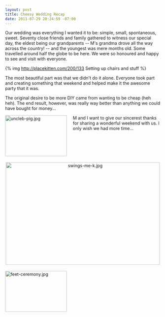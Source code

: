 ```yaml
--- 
layout: post
title: Cheesy Wedding Recap
date: 2011-07-29 20:24:59 -07:00
---
```

Our wedding was everything I wanted it to be: simple, small, spontaneous, sweet. Seventy close friends and family gathered to witness our special day, the eldest being our grandparents -- M's grandma drove all the way across the country! -- and the youngest was mere months old. Some travelled around half the globe to be here. We were so honoured and happy to see and visit with everyone.

{% img http://placekitten.com/200/133 Setting up chairs and stuff %}

The most beautiful part was that we didn't do it alone. Everyone took part and creating something that weekend and helped make it the awesome party that it was.

The original desire to be more DIY came from wanting to be cheap (heh heh). The end result, however, was really way better than anything we could have bought for money...

<img src="http://threeofakind.ca/wedding/assets_c/2011/07/uncleb-pig-thumb-200x133-10.jpg" width="200" height="133" alt="uncleb-pig.jpg" class="mt-image-left" style="float: left; margin: 0 20px 20px 0;" />

M and I want to give our sincerest thanks for sharing a wonderful weekend with us. I only wish we had more time...

<img src="http://threeofakind.ca/wedding/assets_c/2011/07/swings-me-k-thumb-500x333-9.jpg" width="500" height="333" alt="swings-me-k.jpg" class="mt-image-center" style="text-align: center; display: block; margin: 0 auto 20px;" />

<img src="http://threeofakind.ca/wedding/assets_c/2011/07/feet-ceremony-thumb-200x133-8.jpg" width="200" height="133" alt="feet-ceremony.jpg" class="mt-image-left" style="float: left; margin: 0 20px 20px 0;" />
